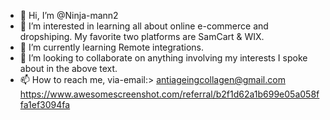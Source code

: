 - 👋 Hi, I’m @Ninja-mann2
- 👀 I’m interested in learning all about online e-commerce and dropshiping. My favorite two platforms are SamCart & WIX.
- 🌱 I’m currently learning Remote integrations.
- 💞️ I’m looking to collaborate on anything involving my interests I spoke about in the above text.
- 📫 How to reach me, via-email:> antiageingcollagen@gmail.com
https://www.awesomescreenshot.com/referral/b2f1d62a1b699e05a058ffa1ef3094fa
<!---
Ninja-mann2/Ninja-mann2 is a ✨ special ✨ repository because its `README.md` (this file) appears on your GitHub profile.
You can click the Preview link to take a look at your changes.
--->
